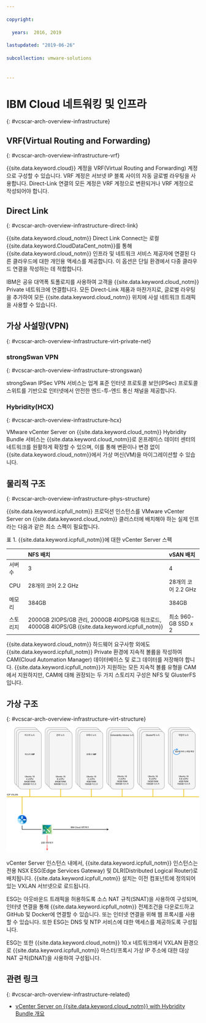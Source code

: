 ```yaml
---

copyright:

  years:  2016, 2019

lastupdated: "2019-06-26"

subcollection: vmware-solutions


---
```


# IBM Cloud 네트워킹 및 인프라
{: #vcscar-arch-overview-infrastructure}

## VRF(Virtual Routing and Forwarding)
{: #vcscar-arch-overview-infrastructure-vrf}

{{site.data.keyword.cloud}} 계정을 VRF(Virtual Routing and Forwarding) 계정으로 구성할 수 있습니다. VRF 계정은 서브넷 IP 블록 사이의 자동 글로벌 라우팅을 사용합니다. Direct-Link 연결의 모든 계정은 VRF 계정으로 변환되거나 VRF 계정으로 작성되어야 합니다.

## Direct Link
{: #vcscar-arch-overview-infrastructure-direct-link}

{{site.data.keyword.cloud_notm}} Direct Link Connect는 로컬 {{site.data.keyword.CloudDataCent_notm}}를 통해 {{site.data.keyword.cloud_notm}} 인프라 및 네트워크 서비스 제공자에 연결된 다른 클라우드에 대한 개인용 액세스를 제공합니다. 이 옵션은 단일 환경에서 다중 클라우드 연결을 작성하는 데 적합합니다.

IBM은 공유 대역폭 토폴로지를 사용하여 고객을 {{site.data.keyword.cloud_notm}} Private 네트워크에 연결합니다. 모든 Direct-Link 제품과 마찬가지로, 글로벌 라우팅을 추가하여 모든 {{site.data.keyword.cloud_notm}} 위치에 사설 네트워크 트래픽을 사용할 수 있습니다.

## 가상 사설망(VPN)
{: #vcscar-arch-overview-infrastructure-virt-private-net}

### strongSwan VPN
{: #vcscar-arch-overview-infrastructure-strongswan}

strongSwan IPSec VPN 서비스는 업계 표준 인터넷 프로토콜 보안(IPSec) 프로토콜 스위트를 기반으로 인터넷에서 안전한 엔드-투-엔드 통신 채널을 제공합니다.

### Hybridity(HCX)
{: #vcscar-arch-overview-infrastructure-hcx}

VMware vCenter Server on {{site.data.keyword.cloud_notm}} Hybridity Bundle 서비스는 {{site.data.keyword.cloud_notm}}로 온프레미스 데이터 센터의 네트워크를 원활하게 확장할 수 있으며, 이를 통해 변환이나 변경 없이 {{site.data.keyword.cloud_notm}}에서 가상 머신(VM)을 마이그레이션할 수 있습니다.

## 물리적 구조
{: #vcscar-arch-overview-infrastructure-phys-structure}

{{site.data.keyword.icpfull_notm}} 프로덕션 인스턴스를 VMware vCenter Server on {{site.data.keyword.cloud_notm}} 클러스터에 배치해야 하는 실제 인프라는 다음과 같은 최소 스펙이 필요합니다.

표 1. {{site.data.keyword.icpfull_notm}}에 대한 vCenter Server 스펙

| | NFS 배치 | vSAN 배치 |
|:---------- |:---------- |:---------- |
| 서버 수 | 3 | 4 |
|CPU | 28개의 코어 2.2 GHz | 28개의 코어 2.2 GHz |
| 메모리 | 384GB | 384GB |
|스토리지 | 2000GB 2IOPS/GB 관리, 2000GB 4IOPS/GB 워크로드, 4000GB 4IOPS/GB {{site.data.keyword.icpfull_notm}} | 최소 960-GB SSD x 2 |

{{site.data.keyword.cloud_notm}} 하드웨어 요구사항 외에도 {{site.data.keyword.icpfull_notm}} Private 환경에 지속적 볼륨을 작성하여 CAM(Cloud Automation Manager) 데이터베이스 및 로그 데이터를 저장해야 합니다. {{site.data.keyword.icpfull_notm}}가 지원하는 모든 지속적 볼륨 유형을 CAM에서 지원하지만, CAM에 대해 권장되는 두 가지 스토리지 구성은 NFS 및 GlusterFS입니다.

## 가상 구조
{: #vcscar-arch-overview-infrastructure-virt-structure}

![vCenter Server 및 {{site.data.keyword.icpfull_notm}} 배치의 구조](../../images/vcscar-icp.svg "vCenter Server 및 {{site.data.keyword.icpfull_notm}} 배치의 구조")

vCenter Server 인스턴스 내에서, {{site.data.keyword.icpfull_notm}} 인스턴스는 전용 NSX ESG(Edge Services Gateway) 및 DLR(Distributed Logical Router)로 배치됩니다.
{{site.data.keyword.icpfull_notm}} 설치는 이전 컴포넌트에 정의되어 있는 VXLAN 서브넷으로 로드됩니다.

ESG는 아웃바운드 트래픽을 허용하도록 소스 NAT 규칙(SNAT)을 사용하여 구성되며, 인터넷 연결을 통해 {{site.data.keyword.icpfull_notm}} 전제조건을 다운로드하고 GitHub 및 Docker에 연결할 수 있습니다. 또는 인터넷 연결을 위해 웹 프록시를 사용할 수 있습니다. 또한 ESG는 DNS 및 NTP 서비스에 대한 액세스를 제공하도록 구성됩니다.

ESG는 또한 {{site.data.keyword.cloud_notm}} 10.x 네트워크에서 VXLAN 환경으로 {{site.data.keyword.icpfull_notm}} 마스터/프록시 가상 IP 주소에 대한 대상 NAT 규칙(DNAT)을 사용하여 구성됩니다.

## 관련 링크
{: #vcscar-arch-overview-infrastructure-related}

* [vCenter Server on {{site.data.keyword.cloud_notm}} with Hybridity Bundle 개요](/docs/services/vmwaresolutions/archiref/vcs?topic=vmware-solutions-vcs-hybridity-intro)
